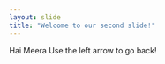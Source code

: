 ```yaml
---
layout: slide
title: "Welcome to our second slide!"
---
```

Hai Meera
Use the left arrow to go back!
